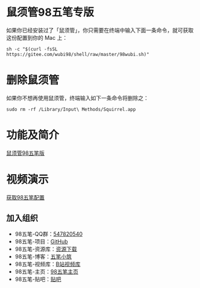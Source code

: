 # 鼠须管98五笔专版

如果你已经安装过了「鼠须管」，你只需要在终端中输入下面一条命令，就可获取这份配置到你的 Mac 上：


``````
sh -c "$(curl -fsSL https://gitee.com/wubi98/shell/raw/master/98wubi.sh)"
``````

# 删除鼠须管

如果你不想再使用鼠须管，终端输入如下一条命令将删除之：

``````
sudo rm -rf /Library/Input\ Methods/Squirrel.app
``````


# 功能及简介

[鼠须管98五笔版](https://wubi98.gitee.io/input%20method/2019/12/03/032.squirrel.html)


# 视频演示

[获取98五笔配置](https://www.bilibili.com/video/av81856489)


## 加入组织

<div class="content">
<ul>
<li>98五笔-QQ群：<a href="//shang.qq.com/wpa/qunwpa?idkey=26ae7c9099c6f37a78e0501329e179da09820470312195252a6927c565fcb995">547820540</a></li>
<li>98五笔-项目：<a href="https://github.com/yanhuacuo/98wubi-tables">GitHub</a></li>
<li>98五笔-资源库：<a href="https://wb98.gitee.io/">资源下载</a></li>
<li>98五笔-博客：<a href="https://wubi98.gitee.io/">五笔小筑</a></li>
<li>98五笔-视频库：<a href="https://space.bilibili.com/13979976">B站视频库</a></li>
<li>98五笔-主页：<a href="http://www.98wubi.com/">98五笔主页</a></li>
<li>98五笔-贴吧：<a href="http://tieba.baidu.com/f?kw=98%E4%BA%94%E7%AC%94&ie=utf-8&tab=main">贴吧</a></li>
</ul>
</div>
